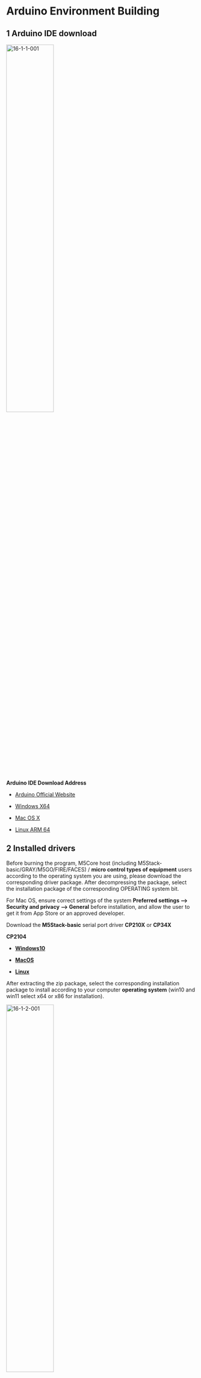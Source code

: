 # Arduino Environment Building

## 1 **Arduino IDE** download
<img src="../resources/16-ArduinoEnv/16.1/16-1-1-001.jpg" alt="16-1-1-001" width="50%"><br>
 **Arduino IDE Download Address** 

- [Arduino Official Website](https://www.arduino.cc/en/software) 

- [Windows X64](https://downloads.arduino.cc/arduino-1.8.16-windows.exe)
  
- [Mac OS X](https://downloads.arduino.cc/arduino-1.8.16-macosx.zip)
  
- [Linux ARM 64](https://downloads.arduino.cc/arduino-1.8.16-linuxaarch64.tar.xz)

## 2 Installed drivers

Before burning the program, M5Core host (including M5Stack-basic/GRAY/M5GO/FIRE/FACES) / **micro control types of equipment** users according to the operating system you are using, please download the corresponding driver package. After decompressing the package, select the installation package of the corresponding OPERATING system bit.

For Mac OS, ensure correct settings of the system **Preferred settings --> Security and privacy --> General** before installation, and allow the user to get it from App Store or an approved developer.

   Download the **M5Stack-basic** serial port driver **CP210X** or **CP34X**

  **CP2104**

  - [ **Windows10** ](https://download.elephantrobotics.com/software/drivers/CP210x_VCP_Windows.zip)
  
  - [ **MacOS** ](https://download.elephantrobotics.com/software/drivers/CP210x_VCP_MacOS.zip)
  
  - [ **Linux** ](https://download.elephantrobotics.com/software/drivers/CP210x_VCP_Linux.zip)

After extracting the zip package, select the corresponding installation package to install according to your computer **operating system** (win10 and win11 select x64 or x86 for installation).

<img src="../resources/16-ArduinoEnv/16.1/16-1-2-001.png" alt="16-1-2-001" width="50%"><br>

  **CP34X**

  - [ **Windows10** ](https://download.elephantrobotics.com/software/drivers/CH9102_VCP_SER_Windows.exe)
  
  - [ **MacOS** ](https://download.elephantrobotics.com/software/drivers/CH9102_VCP_MacOS.zip)


## 3 Add board

* Open the Arduino IDE and select **File --> Preferences --> Settings** to add the url address below to the additional board manager
  https://m5stack.oss-cn-shenzhen.aliyuncs.com/resource/arduino/package_m5stack_index.json

<img src="../resources/16-ArduinoEnv/16.1/16-1-3-001.png" alt="16-1-3-001" width="50%"><br>

<img src="../resources/16-ArduinoEnv/16.1/16-1-3-002.png" alt="16-1-3-002" width="50%"><br>

* After adding, select the **Tools --> Board --> Boards Manager**, in the new pop-up dialog, input and search  **M5Stack** , click Install (in case of search failure, you can try to restart  **Arduino**  program), as shown below:

<img src="../resources/16-ArduinoEnv/16.1/16-1-3-003.png" alt="16-1-3-003" width="50%"><br>

* After adding, select **Tools --> Board**, check whether it is successful, as shown below:

<img src="../resources/16-ArduinoEnv/16.1/16-1-3-004.png" alt="16-1-3-004" width="50%"><br>

## 4 Add related libraries
4.1 Install the M5Stack library<br>
1. Tools --> Development Board --> M5Stack Arduino select **M5Stack-Core-ESP32**, as shown in the following figure：<br>

  <img src="../resources/16-ArduinoEnv/16.1/16-1-4.1-001.png" alt="16-1-4.1-001" width="50%"><br>

2. Project --> Load Library --> Manage Library In the search box, enter **M5Stack**, as shown in the figure below：<br>

  <img src="../resources/16-ArduinoEnv/16.1/16-1-4.1-002.png" alt="16-1-4.1-002" width="50%"><br>

3. After finding it, click Install, scroll down, **M5Stack** is at the back, you can see the location of the drop-down slider in the picture for details, as shown in the figure below：<br>

  <img src="../resources/16-ArduinoEnv/16.1/16-1-4.1-003.png" alt="16-1-4.1-003" width="50%"><br>

4.2 Install the MyCobotBasic library<br>
**Note:** Please download the latest library, the first version is v0.0.1.

  - [**MycobotBasic**](https://github.com/elephantrobotics/MyCobotBasic/tags)(After the Mycobot280-Arduino model is imported, you can refer to [10.3-arduinolib_use](10.3-arduinolib_use.md) for use). Please see the figure below for details, .zip is suitable for Windows systems, and .tar.gz is suitable for Linux systems:<br>
<img src="../resources/16-ArduinoEnv/16.1/16-1-4.2-001.png" alt="16-1-4.2-001" width="50%"><br>

* Library Installation Instructions

  First check the location of the Arduino project folder by clicking File --> Preferences (you can copy the path to your hard drive to find the libraries folder) 

<img src="../resources/16-ArduinoEnv/16.1/16-1-4.2-002.png" alt="16-1-4.2-002" width="50%"><br>

<img src="../resources/16-ArduinoEnv/16.1/16-1-4.2-003.png" alt="16-1-4.2-003" width="50%"><br>

<img src="../resources/16-ArduinoEnv/16.1/16-1-4.2-004.jpg" alt="16-1-4.2-004" width="50%"><br>
1 Copy the path here and press enter to find the libraries folder

  Unzip it into the corresponding folder in the **libraries** directory. If you are using **Arduino**, don't overwrite it, just add to the existing **Library**.

<img src="../resources/16-ArduinoEnv/16.1/16-1-4.2-005.png" alt="16-1-4.2-005" width="50%"><br>

  Congratulations, you have built a **Arduino** related development environment.<br>

Note: Arduino environment configuration and case compilation can be seen in our beep video  ( https://www.bilibili.com/video/BV1Vi4y1c7DQ/ ) .


---

[← Previous Page](README.md) | [Next Page →](16.2-api.md)

​    